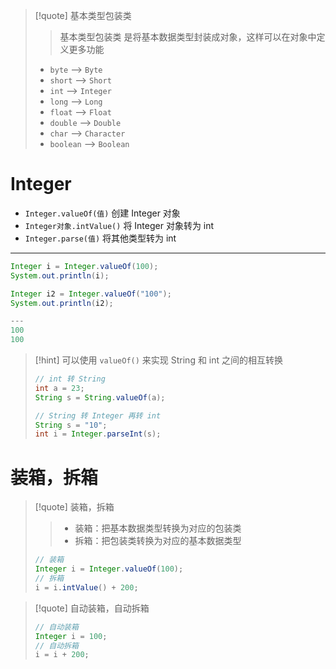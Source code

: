 >[!quote] 基本类型包装类
>>基本类型包装类 是将基本数据类型封装成对象，这样可以在对象中定义更多功能
>
> - `byte` --> `Byte` 
> - `short` --> `Short`
> - `int` --> `Integer`
> - `long` --> `Long`
> - `float` --> `Float`
> - `double` --> `Double`
> - `char` --> `Character`
> - `boolean` --> `Boolean`

# Integer
- `Integer.valueOf(值)` 创建 Integer 对象
- `Integer对象.intValue()` 将 Integer 对象转为 int
- `Integer.parse(值)` 将其他类型转为 int

---

```java
Integer i = Integer.valueOf(100);
System.out.println(i);

Integer i2 = Integer.valueOf("100");
System.out.println(i2);

---
100
100
```

>[!hint] 可以使用 `valueOf()` 来实现 String 和 int 之间的相互转换
> ```java
> // int 转 String
> int a = 23;
> String s = String.valueOf(a);
> ```
> 
> ```java
> // String 转 Integer 再转 int
> String s = "10";
> int i = Integer.parseInt(s);
> ```

# 装箱，拆箱
>[!quote] 装箱，拆箱
>>- 装箱：把基本数据类型转换为对应的包装类
>>- 拆箱：把包装类转换为对应的基本数据类型
>
> ```java
> // 装箱
> Integer i = Integer.valueOf(100);
> // 拆箱
> i = i.intValue() + 200;
> ```

>[!quote] 自动装箱，自动拆箱
> ```java
> // 自动装箱
> Integer i = 100;
> // 自动拆箱
> i = i + 200;
> ```






